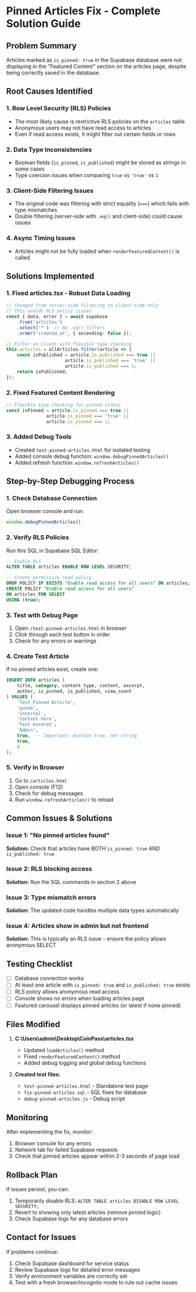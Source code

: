 # Pinned Articles Fix - Complete Solution Guide

## Problem Summary
Articles marked as `is_pinned: true` in the Supabase database were not displaying in the "Featured Content" section on the articles page, despite being correctly saved in the database.

## Root Causes Identified

### 1. **Row Level Security (RLS) Policies**
- The most likely cause is restrictive RLS policies on the `articles` table
- Anonymous users may not have read access to articles
- Even if read access exists, it might filter out certain fields or rows

### 2. **Data Type Inconsistencies**
- Boolean fields (`is_pinned`, `is_published`) might be stored as strings in some cases
- Type coercion issues when comparing `true` vs `'true'` vs `1`

### 3. **Client-Side Filtering Issues**
- The original code was filtering with strict equality (`===`) which fails with type mismatches
- Double filtering (server-side with `.eq()` and client-side) could cause issues

### 4. **Async Timing Issues**
- Articles might not be fully loaded when `renderFeaturedContent()` is called

## Solutions Implemented

### 1. **Fixed articles.tsx - Robust Data Loading**
```typescript
// Changed from server-side filtering to client-side only
// This avoids RLS policy issues
const { data, error } = await supabase
    .from('articles')
    .select('*')  // No .eq() filters
    .order('created_at', { ascending: false });

// Filter on client with flexible type checking
this.articles = allArticles.filter(article => {
    const isPublished = article.is_published === true || 
                      article.is_published === 'true' || 
                      article.is_published === 1;
    return isPublished;
});
```

### 2. **Fixed Featured Content Rendering**
```typescript
// Flexible type checking for pinned status
const isPinned = article.is_pinned === true || 
               article.is_pinned === 'true' || 
               article.is_pinned === 1;
```

### 3. **Added Debug Tools**
- Created `test-pinned-articles.html` for isolated testing
- Added console debug function: `window.debugPinnedArticles()`
- Added refresh function: `window.refreshArticles()`

## Step-by-Step Debugging Process

### 1. **Check Database Connection**
Open browser console and run:
```javascript
window.debugPinnedArticles()
```

### 2. **Verify RLS Policies**
Run this SQL in Supabase SQL Editor:
```sql
-- Enable RLS
ALTER TABLE articles ENABLE ROW LEVEL SECURITY;

-- Create permissive read policy
DROP POLICY IF EXISTS "Enable read access for all users" ON articles;
CREATE POLICY "Enable read access for all users" 
ON articles FOR SELECT 
USING (true);
```

### 3. **Test with Debug Page**
1. Open `/test-pinned-articles.html` in browser
2. Click through each test button in order
3. Check for any errors or warnings

### 4. **Create Test Article**
If no pinned articles exist, create one:
```sql
INSERT INTO articles (
    title, category, content_type, content, excerpt,
    author, is_pinned, is_published, view_count
) VALUES (
    'Test Pinned Article',
    'guide',
    'internal',
    'Content here',
    'Test excerpt',
    'Admin',
    true,  -- Important: boolean true, not string
    true,
    0
);
```

### 5. **Verify in Browser**
1. Go to `/articles.html`
2. Open console (F12)
3. Check for debug messages
4. Run `window.refreshArticles()` to reload

## Common Issues & Solutions

### Issue 1: "No pinned articles found"
**Solution:** Check that articles have BOTH `is_pinned: true` AND `is_published: true`

### Issue 2: RLS blocking access
**Solution:** Run the SQL commands in section 2 above

### Issue 3: Type mismatch errors
**Solution:** The updated code handles multiple data types automatically

### Issue 4: Articles show in admin but not frontend
**Solution:** This is typically an RLS issue - ensure the policy allows anonymous SELECT

## Testing Checklist

- [ ] Database connection works
- [ ] At least one article with `is_pinned: true` and `is_published: true` exists
- [ ] RLS policy allows anonymous read access
- [ ] Console shows no errors when loading articles page
- [ ] Featured carousel displays pinned articles (or latest if none pinned)

## Files Modified

1. **C:\Users\admin\Desktop\CoinPass\articles.tsx**
   - Updated `loadArticles()` method
   - Fixed `renderFeaturedContent()` method
   - Added debug logging and global debug functions

2. **Created test files:**
   - `test-pinned-articles.html` - Standalone test page
   - `fix-pinned-articles.sql` - SQL fixes for database
   - `debug-pinned-articles.js` - Debug script

## Monitoring

After implementing the fix, monitor:
1. Browser console for any errors
2. Network tab for failed Supabase requests
3. Check that pinned articles appear within 2-3 seconds of page load

## Rollback Plan

If issues persist, you can:
1. Temporarily disable RLS: `ALTER TABLE articles DISABLE ROW LEVEL SECURITY;`
2. Revert to showing only latest articles (remove pinned logic)
3. Check Supabase logs for any database errors

## Contact for Issues

If problems continue:
1. Check Supabase dashboard for service status
2. Review Supabase logs for detailed error messages
3. Verify environment variables are correctly set
4. Test with a fresh browser/incognito mode to rule out cache issues